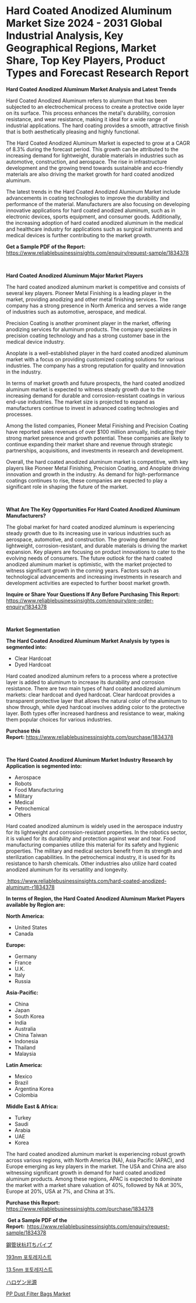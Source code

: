 <p><h1>Hard Coated Anodized Aluminum Market Size 2024 - 2031 Global Industrial Analysis, Key Geographical Regions, Market Share, Top Key Players, Product Types and Forecast Research Report</h1></p><p><strong>Hard Coated Anodized Aluminum Market Analysis and Latest Trends</strong></p>
<p><p>Hard Coated Anodized Aluminum refers to aluminum that has been subjected to an electrochemical process to create a protective oxide layer on its surface. This process enhances the metal's durability, corrosion resistance, and wear resistance, making it ideal for a wide range of industrial applications. The hard coating provides a smooth, attractive finish that is both aesthetically pleasing and highly functional.</p><p>The Hard Coated Anodized Aluminum Market is expected to grow at a CAGR of 8.3% during the forecast period. This growth can be attributed to the increasing demand for lightweight, durable materials in industries such as automotive, construction, and aerospace. The rise in infrastructure development and the growing trend towards sustainable and eco-friendly materials are also driving the market growth for hard coated anodized aluminum.</p><p>The latest trends in the Hard Coated Anodized Aluminum Market include advancements in coating technologies to improve the durability and performance of the material. Manufacturers are also focusing on developing innovative applications for hard coated anodized aluminum, such as in electronic devices, sports equipment, and consumer goods. Additionally, the increasing adoption of hard coated anodized aluminum in the medical and healthcare industry for applications such as surgical instruments and medical devices is further contributing to the market growth.</p></p>
<p><strong>Get a Sample PDF of the Report:&nbsp;</strong> <a href="https://www.reliablebusinessinsights.com/enquiry/request-sample/1834378">https://www.reliablebusinessinsights.com/enquiry/request-sample/1834378</a></p>
<p>&nbsp;</p>
<p><strong>Hard Coated Anodized Aluminum Major Market Players</strong></p>
<p><p>The hard coated anodized aluminum market is competitive and consists of several key players. Pioneer Metal Finishing is a leading player in the market, providing anodizing and other metal finishing services. The company has a strong presence in North America and serves a wide range of industries such as automotive, aerospace, and medical.</p><p>Precision Coating is another prominent player in the market, offering anodizing services for aluminum products. The company specializes in precision coating technology and has a strong customer base in the medical device industry.</p><p>Anoplate is a well-established player in the hard coated anodized aluminum market with a focus on providing customized coating solutions for various industries. The company has a strong reputation for quality and innovation in the industry.</p><p>In terms of market growth and future prospects, the hard coated anodized aluminum market is expected to witness steady growth due to the increasing demand for durable and corrosion-resistant coatings in various end-use industries. The market size is projected to expand as manufacturers continue to invest in advanced coating technologies and processes.</p><p>Among the listed companies, Pioneer Metal Finishing and Precision Coating have reported sales revenues of over $100 million annually, indicating their strong market presence and growth potential. These companies are likely to continue expanding their market share and revenue through strategic partnerships, acquisitions, and investments in research and development.</p><p>Overall, the hard coated anodized aluminum market is competitive, with key players like Pioneer Metal Finishing, Precision Coating, and Anoplate driving innovation and growth in the industry. As demand for high-performance coatings continues to rise, these companies are expected to play a significant role in shaping the future of the market.</p></p>
<p>&nbsp;</p>
<p><strong>What Are The Key Opportunities For Hard Coated Anodized Aluminum Manufacturers?</strong></p>
<p><p>The global market for hard coated anodized aluminum is experiencing steady growth due to its increasing use in various industries such as aerospace, automotive, and construction. The growing demand for lightweight, corrosion-resistant, and durable materials is driving the market expansion. Key players are focusing on product innovations to cater to the evolving needs of consumers. The future outlook for the hard coated anodized aluminum market is optimistic, with the market projected to witness significant growth in the coming years. Factors such as technological advancements and increasing investments in research and development activities are expected to further boost market growth.</p></p>
<p><strong>Inquire or Share Your Questions If Any Before Purchasing This Report:</strong> <a href="https://www.reliablebusinessinsights.com/enquiry/pre-order-enquiry/1834378">https://www.reliablebusinessinsights.com/enquiry/pre-order-enquiry/1834378</a></p>
<p>&nbsp;</p>
<p><strong>Market Segmentation</strong></p>
<p><strong>The Hard Coated Anodized Aluminum Market Analysis by types is segmented into:</strong></p>
<p><ul><li>Clear Hardcoat</li><li>Dyed Hardcoat</li></ul></p>
<p><p>Hard coated anodized aluminum refers to a process where a protective layer is added to aluminum to increase its durability and corrosion resistance. There are two main types of hard coated anodized aluminum markets: clear hardcoat and dyed hardcoat. Clear hardcoat provides a transparent protective layer that allows the natural color of the aluminum to show through, while dyed hardcoat involves adding color to the protective layer. Both types offer increased hardness and resistance to wear, making them popular choices for various industries.</p></p>
<p><strong>Purchase this Report:&nbsp;</strong><a href="https://www.reliablebusinessinsights.com/purchase/1834378">https://www.reliablebusinessinsights.com/purchase/1834378</a></p>
<p>&nbsp;</p>
<p><strong>The Hard Coated Anodized Aluminum Market Industry Research by Application is segmented into:</strong></p>
<p><ul><li>Aerospace</li><li>Robots</li><li>Food Manufacturing</li><li>Military</li><li>Medical</li><li>Petrochemical</li><li>Others</li></ul></p>
<p><p>Hard coated anodized aluminum is widely used in the aerospace industry for its lightweight and corrosion-resistant properties. In the robotics sector, it is valued for its durability and protection against wear and tear. Food manufacturing companies utilize this material for its safety and hygienic properties. The military and medical sectors benefit from its strength and sterilization capabilities. In the petrochemical industry, it is used for its resistance to harsh chemicals. Other industries also utilize hard coated anodized aluminum for its versatility and longevity.</p></p>
<p><a href="https://www.reliablebusinessinsights.com/hard-coated-anodized-aluminum-r1834378">&nbsp;https://www.reliablebusinessinsights.com/hard-coated-anodized-aluminum-r1834378</a></p>
<p><strong>In terms of Region, the Hard Coated Anodized Aluminum Market Players available by Region are:</strong></p>
<p>
    <p> <strong> North America: </strong>
        <ul>
            <li>United States</li>
            <li>Canada</li>
        </ul>
        </p> 
    <p> <strong> Europe: </strong>
        <ul>
            <li>Germany</li>
            <li>France</li>
            <li>U.K.</li>
            <li>Italy</li>
            <li>Russia</li>
        </ul>
        </p> 
    <p> <strong> Asia-Pacific: </strong>
        <ul>
            <li>China</li>
            <li>Japan</li>
            <li>South Korea</li>
            <li>India</li>
            <li>Australia</li>
            <li>China Taiwan</li>
            <li>Indonesia</li>
            <li>Thailand</li>
            <li>Malaysia</li>
        </ul>
        </p> 
    <p> <strong> Latin America: </strong>
        <ul>
            <li>Mexico</li>
            <li>Brazil</li>
            <li>Argentina Korea</li>
            <li>Colombia</li>
        </ul>
        </p> 
    <p> <strong> Middle East & Africa: </strong>
        <ul>
            <li>Turkey</li>
            <li>Saudi</li>
            <li>Arabia</li>
            <li>UAE</li>
            <li>Korea</li>
        </ul>
    </p>
    </p>
<p><p>The hard coated anodized aluminum market is experiencing robust growth across various regions, with North America (NA), Asia Pacific (APAC), and Europe emerging as key players in the market. The USA and China are also witnessing significant growth in demand for hard coated anodized aluminum products. Among these regions, APAC is expected to dominate the market with a market share valuation of 40%, followed by NA at 30%, Europe at 20%, USA at 7%, and China at 3%.</p></p>
<p><strong>Purchase this Report: </strong><a href="https://www.reliablebusinessinsights.com/purchase/1834378">https://www.reliablebusinessinsights.com/purchase/1834378</a></p>
<p>&nbsp;<strong>Get a Sample PDF of the Report:&nbsp;&nbsp;</strong><a href="https://www.reliablebusinessinsights.com/enquiry/request-sample/1834378">https://www.reliablebusinessinsights.com/enquiry/request-sample/1834378</a></p>
<p><strong></strong></p>
<p><p><a href="https://github.com/TerrellConn/Market-Research-Report-List-1/blob/main/3646463138129.md">鋼管状杭打ちパイプ</a></p><p><a href="https://github.com/romeshmittrochakma11/Market-Research-Report-List-1/blob/main/2959565144115.md">193nm 포토레지스트</a></p><p><a href="https://github.com/langcat852024/Market-Research-Report-List-1/blob/main/9165637144116.md">13.5nm 포토레지스트</a></p><p><a href="https://medium.com/@arimuller2009/%E3%83%8F%E3%83%AD%E3%82%B2%E3%83%B3%E5%85%89%E6%BA%90%E7%94%A3%E6%A5%AD%E5%88%86%E6%9E%90%E3%83%AC%E3%83%9D%E3%83%BC%E3%83%88-%E3%81%9D%E3%81%AE%E5%B8%82%E5%A0%B4%E8%A6%8F%E6%A8%A1-%E3%82%B7%E3%82%A7%E3%82%A2-%E5%BF%9C%E7%94%A8%E5%88%A5%E3%83%88%E3%83%AC%E3%83%B3%E3%83%89-%E5%9C%B0%E5%9F%9F-%E7%AB%B6%E4%BA%89%E6%88%A6%E7%95%A5-2024%E5%B9%B4-2031%E5%B9%B4-5c64ddd2b71d">ハロゲン光源</a></p><p><a href="https://github.com/okotobwrhuteie/Market-Research-Report-List-3/blob/main/pp-dust-filter-bags-market.md">PP Dust Filter Bags Market</a></p></p>